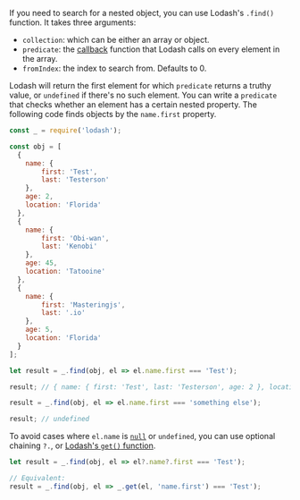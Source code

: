If you need to search for a nested object, you can use Lodash's `.find()` function.
It takes three arguments:

- `collection`: which can be either an array or object.
- `predicate`: the [callback](/tutorials/fundamentals/callbacks) function that Lodash calls on every element in the array.
- `fromIndex`: the index to search from. Defaults to 0.

Lodash will return the first element for which `predicate` returns a truthy value, or `undefined` if there's no such element.
You can write a `predicate` that checks whether an element has a certain nested property.
The following code finds objects by the `name.first` property.

```javascript
const _ = require('lodash');

const obj = [
  {
    name: {
        first: 'Test',
        last: 'Testerson'
    },
    age: 2,
    location: 'Florida'
  },
  {
    name: {
        first: 'Obi-wan',
        last: 'Kenobi'
    },
    age: 45,
    location: 'Tatooine'
  },
  {
    name: {
        first: 'Masteringjs',
        last: '.io'
    },
    age: 5,
    location: 'Florida'
  }
];

let result = _.find(obj, el => el.name.first === 'Test');

result; // { name: { first: 'Test', last: 'Testerson', age: 2 }, location: 'Florida' }

result = _.find(obj, el => el.name.first === 'something else');

result; // undefined
```

To avoid cases where `el.name` is [`null`](/tutorials/fundamentals/null) or `undefined`, you can use optional chaining `?.`, or [Lodash's `get()` function](/tutorials/lodash/get).

```javascript
let result = _.find(obj, el => el?.name?.first === 'Test');

// Equivalent:
result = _.find(obj, el => _.get(el, 'name.first') === 'Test');
```
